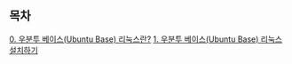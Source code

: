 
목차
-
[0. 우분투 베이스(Ubuntu Base) 리눅스란?](https://blog.naver.com/nms200299/222103783406)
[1. 우분투 베이스(Ubuntu Base) 리눅스 설치하기](https://blog.naver.com/nms200299/222104285105)

